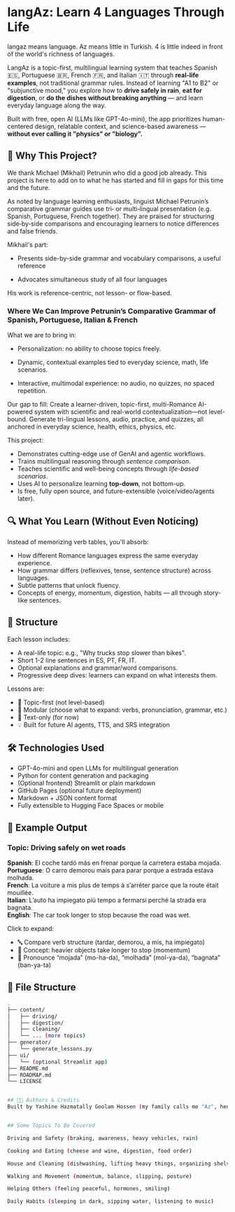# langAz: Learn 4 Languages Through Life

langaz means language. Az means little in Turkish. 4 is little indeed in front of the world's richness of languages.

LangAz is a topic-first, multilingual learning system that teaches Spanish 🇪🇸, Portuguese 🇧🇷, French 🇫🇷, and Italian 🇮🇹 through **real-life examples**, not traditional grammar rules. Instead of learning "A1 to B2" or "subjunctive mood," you explore how to **drive safely in rain**, **eat for digestion**, or **do the dishes without breaking anything** — and learn everyday language along the way.

Built with free, open AI (LLMs like GPT-4o-mini), the app prioritizes human-centered design, relatable context, and science-based awareness — **without ever calling it "physics" or "biology".**

## 🚀 Why This Project?

We thank Michael (Mikhail) Petrunin who did a good job already. This project is here to add on to what he has started and fill in gaps for this time and the future.

As noted by language learning enthusiasts, linguist Michael Petrunin’s comparative grammar guides use tri‑ or multi‑lingual presentation (e.g. Spanish, Portuguese, French together). They are praised for structuring side‑by‑side comparisons and encouraging learners to notice differences and false friends.

Mikhail's part:

- Presents side-by-side grammar and vocabulary comparisons, a useful reference 

- Advocates simultaneous study of all four languages 

His work is reference-centric, not lesson- or flow-based. 
 
 ### Where We Can Improve Petrunin’s Comparative Grammar of Spanish, Portuguese, Italian & French

What we are to bring in:

- Personalization: no ability to choose topics freely.

- Dynamic, contextual examples tied to everyday science, math, life scenarios.

- Interactive, multimodal experience: no audio, no quizzes, no spaced repetition.

Our gap to fill:
Create a learner-driven, topic-first, multi-Romance AI-powered system with scientific and real-world contextualization—not level-bound. 
Generate tri-lingual lessons, audio, practice, and quizzes, all anchored in everyday science, health, ethics, physics, etc.

This project:
- Demonstrates cutting-edge use of GenAI and agentic workflows.
- Trains multilingual reasoning through *sentence comparison*.
- Teaches scientific and well-being concepts through *life-based scenarios*.
- Uses AI to personalize learning **top-down**, not bottom-up.
- Is free, fully open source, and future-extensible (voice/video/agents later).

## 🔍 What You Learn (Without Even Noticing)

Instead of memorizing verb tables, you'll absorb:
- How different Romance languages express the same everyday experience.
- How grammar differs (reflexives, tense, sentence structure) across languages.
- Subtle patterns that unlock fluency.
- Concepts of energy, momentum, digestion, habits — all through story-like sentences.

## 🧱 Structure

Each lesson includes:
- A real-life topic: e.g., "Why trucks stop slower than bikes".
- Short 1-2 line sentences in ES, PT, FR, IT.
- Optional explanations and grammar/word comparisons.
- Progressive deep dives: learners can expand on what interests them.

Lessons are:
- 📌 Topic-first (not level-based)
- 🧩 Modular (choose what to expand: verbs, pronunciation, grammar, etc.)
- 📖 Text-only (for now)
- 💡 Built for future AI agents, TTS, and SRS integration

## 🛠 Technologies Used

- GPT-4o-mini and open LLMs for multilingual generation
- Python for content generation and packaging
- (Optional frontend) Streamlit or plain markdown
- GitHub Pages (optional future deployment)
- Markdown + JSON content format
- Fully extensible to Hugging Face Spaces or mobile

## 🧪 Example Output

### Topic: Driving safely on wet roads

**Spanish**: El coche tardó más en frenar porque la carretera estaba mojada.  
**Portuguese**: O carro demorou mais para parar porque a estrada estava molhada.  
**French**: La voiture a mis plus de temps à s’arrêter parce que la route était mouillée.  
**Italian**: L’auto ha impiegato più tempo a fermarsi perché la strada era bagnata.  
**English**: The car took longer to stop because the road was wet.

Click to expand:
- 🔤 Compare verb structure (tardar, demorou, a mis, ha impiegato)
- 🧠 Concept: heavier objects take longer to stop (momentum)
- 📣 Pronounce “mojada” (mo-ha-da), “molhada” (mol-ya-da), “bagnata” (ban-ya-ta)

## 📂 File Structure

```bash
.
├── content/
│   ├── driving/
│   ├── digestion/
│   ├── cleaning/
│   └── ... (more topics)
├── generator/
│   └── generate_lessons.py
├── ui/
│   └── (optional Streamlit app)
├── README.md
├── ROADMAP.md
└── LICENSE


## 🧑‍💻 Authors & Credits
Built by Yashine Hazmatally Goolam Hossen (my family calls me "Az", hence the name langAz - also meaning language in Mauritian Creole), integrating insights from comparative grammar, polyglot workflows, and practical neuroscience. Inspired by the start of the Portuguese movie, "Papa ne comprend pas" being watched on Netflix (July 21, 2025) while coding this. 


## Some Topics To Be Covered

Driving and Safety (braking, awareness, heavy vehicles, rain)

Cooking and Eating (cheese and wine, digestion, food order)

House and Cleaning (dishwashing, lifting heavy things, organizing shelves)

Walking and Movement (momentum, balance, slipping, posture)

Helping Others (feeling peaceful, hormones, smiling)

Daily Habits (sleeping in dark, sipping water, listening to music)






